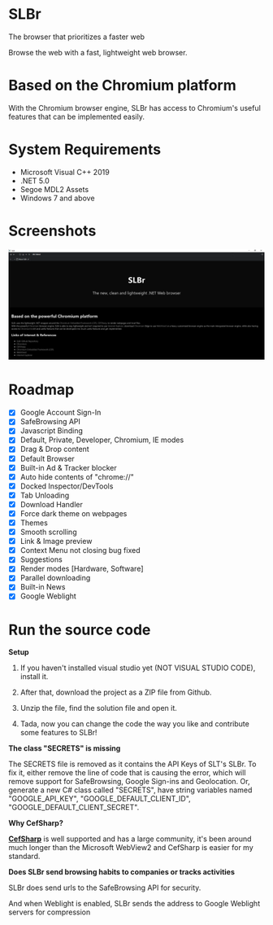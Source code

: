 # SLBr
The browser that prioritizes a faster web

Browse the web with a fast, lightweight web browser.

# Based on the Chromium platform

With the Chromium browser engine, SLBr has access to Chromium's useful features that can be implemented easily.

# System Requirements
- Microsoft Visual C++ 2019
- .NET 5.0
- Segoe MDL2 Assets
- Windows 7 and above

# Screenshots
![SLBr Dark Mode screenshot](https://github.com/SLT-World/SLBr/blob/main/SLBr/SLBr/Images/Dark%20mode%20banner%20github.png)

# Roadmap
- [x] Google Account Sign-In
- [x] SafeBrowsing API
- [x] Javascript Binding
- [x] Default, Private, Developer, Chromium, IE modes
- [x] Drag & Drop content
- [x] Default Browser
- [x] Built-in Ad & Tracker blocker
- [x] Auto hide contents of "chrome://"
- [x] Docked Inspector/DevTools
- [x] Tab Unloading
- [x] Download Handler
- [x] Force dark theme on webpages
- [x] Themes
- [x] Smooth scrolling
- [x] Link & Image preview
- [x] Context Menu not closing bug fixed
- [x] Suggestions
- [x] Render modes [Hardware, Software]
- [x] Parallel downloading
- [x] Built-in News
- [x] Google Weblight

# Run the source code
**Setup**

1. If you haven't installed visual studio yet (NOT VISUAL STUDIO CODE), install it.

2. After that, download the project as a ZIP file from Github.

3. Unzip the file, find the solution file and open it.

4. Tada, now you can change the code the way you like and contribute some features to SLBr!

**The class "SECRETS" is missing**

The SECRETS file is removed as it contains the API Keys of SLT's SLBr. To fix it, either remove the line of code that is causing the error, which will remove support for SafeBrowsing, Google Sign-ins and Geolocation. Or, generate a new C# class called "SECRETS", have string variables named "GOOGLE_API_KEY", "GOOGLE_DEFAULT_CLIENT_ID", "GOOGLE_DEFAULT_CLIENT_SECRET".

**Why CefSharp?**

[**CefSharp**](https://github.com/cefsharp/CefSharp) is well supported and has a large community, it's been around much longer than the Microsoft WebView2 and CefSharp is easier for my standard.

**Does SLBr send browsing habits to companies or tracks activities**

SLBr does send urls to the SafeBrowsing API for security.

And when Weblight is enabled, SLBr sends the address to Google Weblight servers for compression
